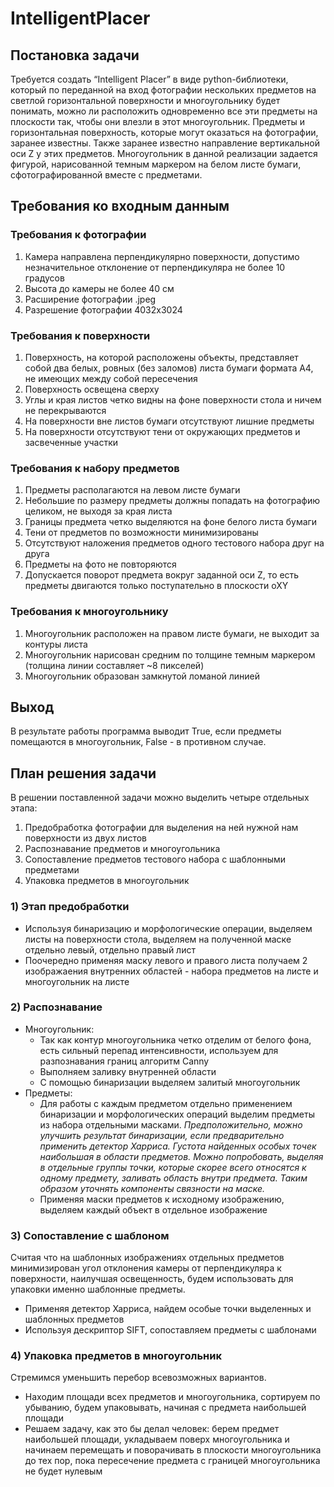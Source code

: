 # IntelligentPlacer

## Постановка задачи

Требуется создать “Intelligent Placer” в виде python-библиотеки, который по переданной на вход фотографии нескольких предметов на светлой горизонтальной поверхности и многоугольнику будет понимать, можно ли расположить одновременно все эти предметы на плоскости так, чтобы они влезли в этот многоугольник. Предметы и горизонтальная поверхность, которые могут оказаться на фотографии, заранее известны. Также заранее известно направление вертикальной оси Z у этих предметов. Многоугольник в данной реализации задается фигурой, нарисованной темным маркером на белом листе бумаги, сфотографированной вместе с предметами.

## Требования ко входным данным
### Требования к фотографии
  1. Камера направлена перпендикулярно поверхности, допустимо незначительное отклонение от перпендикуляра не более 10 градусов
  2. Высота до камеры не более 40 см
  3. Расширение фотографии .jpeg
  4. Разрешение фотографии 4032х3024
### Требования к поверхности
  1. Поверхность, на которой расположены объекты, представляет собой два белых, ровных (без заломов) листа бумаги формата А4, не имеющих между собой пересечения
  2. Поверхность освещена сверху
  3. Углы и края листов четко видны на фоне поверхности стола и ничем не перекрываются
  4. На поверхности вне листов бумаги отсутствуют лишние предметы
  5. На поверхности отсутствуют тени от окружающих предметов и засвеченные участки
### Требования к набору предметов
  1. Предметы располагаются на левом листе бумаги
  2. Небольшие по размеру предметы должны попадать на фотографию целиком, не выходя за края листа
  3. Границы предмета четко выделяются на фоне белого листа бумаги
  4. Тени от предметов по возможности минимизированы
  5. Отсутствуют наложения предметов одного тестового набора друг на друга
  6. Предметы на фото не повторяются
  7. Допускается поворот предмета вокруг заданной оси Z, то есть предметы двигаются только поступательно в плоскости oXY
### Требования к многоугольнику
  1. Многоугольник расположен на правом листе бумаги, не выходит за контуры листа
  2. Многоугольник нарисован средним по толщине темным маркером (толщина линии составляет ~8 пикселей)
  3. Многоугольник образован замкнутой ломаной линией
  
## Выход
В результате работы программа выводит True, если предметы помещаются в многоугольник, False - в противном случае.

## План решения задачи
В решении поставленной задачи можно выделить четыре отдельных этапа:
  1. Предобработка фотографии для выделения на ней нужной нам поверхности из двух листов
  2. Распознавание предметов и многоугольника
  3. Сопоставление предметов тестового набора с шаблонными предметами
  4. Упаковка предметов в многоугольник
### 1) Этап предобработки
  - Используя бинаризацию и морфологические операции, выделяем листы на поверхности стола, выделяем на полученной маске отдельно левый, отдельно правый лист
  - Поочередно применяя маску левого и правого листа получаем 2 изображаения внутренних областей - набора предметов на листе и многоугольник на листе

### 2) Распознавание
  - Многоугольник:
    - Так как контур многоугольника четко отделим от белого фона, есть сильный перепад интенсивности, используем для разпознавания границ алгоритм Canny
    - Выполняем заливку внутренней области
    - С помощью бинаризации выделяем залитый многоугольник
  - Предметы:
    - Для работы с каждым предметом отдельно применением бинаризации и морфологических операций выделим предметы из набора отдельными масками. _Предположительно, можно улучшить результат бинаризации, если предварительно применить детектор Харриса. Густота найденных особых точек наибольшая в области предметов. Можно попробовать, выделяя в отдельные группы точки, которые скорее всего относятся к одному предмету, заливать область внутри предмета. Таким образом уточнять компоненты связности на маске._
    - Применяя маски предметов к исходному изображению, выделяем каждый объект в отдельное изображение
    
### 3) Сопоставление с шаблоном
Считая что на шаблонных изображениях отдельных предметов минимизирован угол отклонения камеры от перпендикуляра к поверхности, наилучшая освещенность, будем использовать для упаковки именно шаблонные предметы.
  - Применяя детектор Харриса, найдем особые точки выделенных и шаблонных предметов
  - Используя дескриптор SIFT, сопоставляем предметы с шаблонами
  
### 4) Упаковка предметов в многоугольник
Стремимся уменьшить перебор всевозможных вариантов.
  - Находим площади всех предметов и многоугольника, сортируем по убыванию, будем упаковывать, начиная с предмета наибольшей площади
  - Решаем задачу, как это бы делал человек: берем предмет наибольшей площади, укладываем поверх многоугольника и начинаем перемещать и поворачивать в плоскости многоугольника до тех пор, пока пересечение предмета с границей многоугольника не будет нулевым
